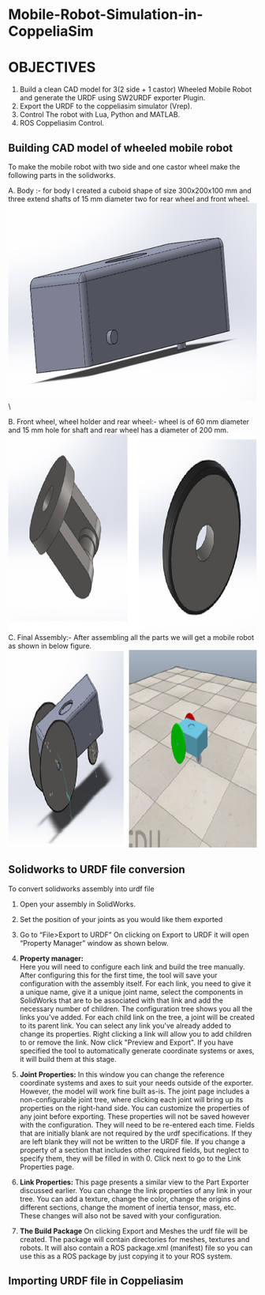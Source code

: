 # Mobile-Robot-Simulation-in-CoppeliaSim

# OBJECTIVES
1. Build a clean CAD model for 3(2 side + 1 castor) Wheeled Mobile Robot and generate the URDF using SW2URDF exporter Plugin.
2. Export the URDF to the coppeliasim simulator (Vrep).
3. Control The robot with Lua, Python and MATLAB.
4. ROS Coppeliasim Control.

## Building CAD model of wheeled mobile robot
To make the mobile robot with two side and one castor wheel make the following parts in the solidworks.

A. Body :- for body I created a cuboid shape of size 300x200x100 mm and three extend shafts of 15 mm diameter two for rear wheel and front wheel.
<img src="images/body.jpg" weidth="500" height="400"> \

B. Front wheel, wheel holder and rear wheel:- wheel is of 60 mm diameter and 15 mm hole for shaft and rear wheel has a diameter of 200 mm.
<img src="images/front wheel and holder.jpg" weidth="500" height="400"> \
C. Final Assembly:- After assembling all the parts we will get a mobile robot as shown in below figure.
<img src="images/final assembly.jpg" weidth="500" height="400">

## Solidworks to URDF file conversion
To convert solidworks assembly into urdf file
1.	Open  your assembly in SolidWorks.
2.	Set the position of your joints as you would like them exported
3.	Go to “File>Export to URDF”
On clicking on Export to URDF it will open “Property Manager” window as shown below.

1. **Property manager:** \
Here you will need to configure each link and build the tree manually. After configuring this for the first time, the tool will save your configuration with the assembly itself. For each link, you need to give it a unique name, give it a unique joint name, select the components in SolidWorks that are to be associated with that link and add the necessary number of children. The configuration tree shows you all the links you've added. For each child link on the tree, a joint will be created to its parent link. You can select any link you've already added to change its properties. Right clicking a link will allow you to add children to or remove the link.
Now click "Preview and Export". If you have specified the tool to automatically generate coordinate systems or axes, it will build them at this stage.

2. **Joint Properties:**
In this window you can change the reference coordinate systems and axes to suit your needs outside of the exporter. However, the model will work fine built as-is.
The joint page includes a non-configurable joint tree, where clicking each joint will bring up its properties on the right-hand side. You can customize the properties of any joint before exporting. These properties will not be saved however with the configuration. They will need to be re-entered each time.
Fields that are initially blank are not required by the urdf specifications. If they are left blank they will not be written to the URDF file. If you change a property of a section that includes other required fields, but neglect to specify them, they will be filled in with 0.
Click next to go to the Link Properties page.

3. **Link Properties:**
This page presents a similar view to the Part Exporter discussed earlier. You can change the link properties of any link in your tree. You can add a texture, change the color, change the origins of different sections, change the moment of inertia tensor, mass, etc. These changes will also not be saved with your configuration.

4. **The Build Package**
On clicking Export and Meshes the urdf file will be created. The package will contain directories for meshes, textures and robots. It will also contain a ROS package.xml (manifest) file so you can use this as a ROS package by just copying it to your ROS system. 

## Importing URDF file in Coppeliasim 
